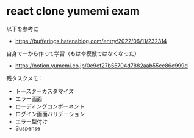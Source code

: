# react clone yumemi exam

以下を参考に

- https://bufferings.hatenablog.com/entry/2022/06/11/232314

自身で一から作って学習（もはや模倣ではなくなった）

- https://notion.yumemi.co.jp/0e9ef27b55704d7882aab55cc86c999d

残タスクメモ：

- トースターカスタマイズ
- エラー画面
- ローディングコンポーネント
- ログイン画面バリデーション
- エラー型付け
- Suspense
